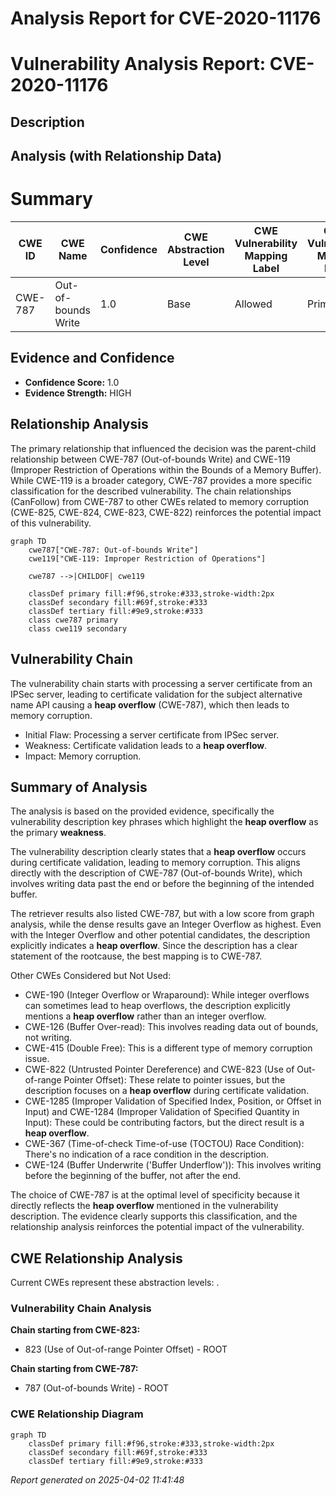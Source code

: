 # Analysis Report for CVE-2020-11176

# Vulnerability Analysis Report: CVE-2020-11176

## Description



## Analysis (with Relationship Data)

# Summary
| CWE ID | CWE Name | Confidence | CWE Abstraction Level | CWE Vulnerability Mapping Label | CWE-Vulnerability Mapping Notes |
|---|---|---|---|---|---|
| CWE-787 | Out-of-bounds Write | 1.0 | Base | Allowed | Primary CWE |

## Evidence and Confidence

*   **Confidence Score:** 1.0
*   **Evidence Strength:** HIGH

## Relationship Analysis
The primary relationship that influenced the decision was the parent-child relationship between CWE-787 (Out-of-bounds Write) and CWE-119 (Improper Restriction of Operations within the Bounds of a Memory Buffer). While CWE-119 is a broader category, CWE-787 provides a more specific classification for the described vulnerability. The chain relationships (CanFollow) from CWE-787 to other CWEs related to memory corruption (CWE-825, CWE-824, CWE-823, CWE-822) reinforces the potential impact of this vulnerability.

```mermaid
graph TD
    cwe787["CWE-787: Out-of-bounds Write"]
    cwe119["CWE-119: Improper Restriction of Operations"]
    
    cwe787 -->|CHILDOF| cwe119
    
    classDef primary fill:#f96,stroke:#333,stroke-width:2px
    classDef secondary fill:#69f,stroke:#333
    classDef tertiary fill:#9e9,stroke:#333
    class cwe787 primary
    class cwe119 secondary
```

## Vulnerability Chain
The vulnerability chain starts with processing a server certificate from an IPSec server, leading to certificate validation for the subject alternative name API causing a **heap overflow** (CWE-787), which then leads to memory corruption.
  - Initial Flaw: Processing a server certificate from IPSec server.
  - Weakness: Certificate validation leads to a **heap overflow**.
  - Impact: Memory corruption.

## Summary of Analysis
The analysis is based on the provided evidence, specifically the vulnerability description key phrases which highlight the **heap overflow** as the primary **weakness**.

The vulnerability description clearly states that a **heap overflow** occurs during certificate validation, leading to memory corruption. This aligns directly with the description of CWE-787 (Out-of-bounds Write), which involves writing data past the end or before the beginning of the intended buffer.

The retriever results also listed CWE-787, but with a low score from graph analysis, while the dense results gave an Integer Overflow as highest. Even with the Integer Overflow and other potential candidates, the description explicitly indicates a **heap overflow**. Since the description has a clear statement of the rootcause, the best mapping is to CWE-787.

Other CWEs Considered but Not Used:

*   CWE-190 (Integer Overflow or Wraparound): While integer overflows can sometimes lead to heap overflows, the description explicitly mentions a **heap overflow** rather than an integer overflow.
*   CWE-126 (Buffer Over-read): This involves reading data out of bounds, not writing.
*   CWE-415 (Double Free): This is a different type of memory corruption issue.
*   CWE-822 (Untrusted Pointer Dereference) and CWE-823 (Use of Out-of-range Pointer Offset): These relate to pointer issues, but the description focuses on a **heap overflow** during certificate validation.
*   CWE-1285 (Improper Validation of Specified Index, Position, or Offset in Input) and CWE-1284 (Improper Validation of Specified Quantity in Input): These could be contributing factors, but the direct result is a **heap overflow**.
*   CWE-367 (Time-of-check Time-of-use (TOCTOU) Race Condition): There's no indication of a race condition in the description.
*   CWE-124 (Buffer Underwrite ('Buffer Underflow')): This involves writing before the beginning of the buffer, not after the end.

The choice of CWE-787 is at the optimal level of specificity because it directly reflects the **heap overflow** mentioned in the vulnerability description. The evidence clearly supports this classification, and the relationship analysis reinforces the potential impact of the vulnerability.


## CWE Relationship Analysis

Current CWEs represent these abstraction levels: .


### Vulnerability Chain Analysis

**Chain starting from CWE-823:**
- 823 (Use of Out-of-range Pointer Offset) - ROOT


**Chain starting from CWE-787:**
- 787 (Out-of-bounds Write) - ROOT



### CWE Relationship Diagram

```mermaid
graph TD
    classDef primary fill:#f96,stroke:#333,stroke-width:2px
    classDef secondary fill:#69f,stroke:#333
    classDef tertiary fill:#9e9,stroke:#333
```



*Report generated on 2025-04-02 11:41:48*

